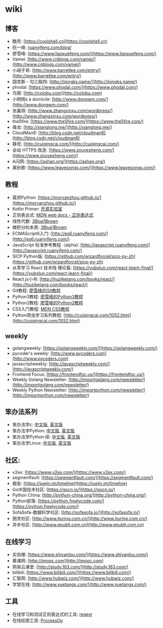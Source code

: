 # wiki

## 博客

- 酷壳: [https://coolshell.cn](https://coolshell.cn)
- 阮一峰: [ruanyifeng.com/blog/](ruanyifeng.com/blog/)
- 廖雪峰: [https://www.liaoxuefeng.com/](https://www.liaoxuefeng.com/)
- Vamei: [http://www.cnblogs.com/vamei/](http://www.cnblogs.com/vamei/)
- 小胡子哥: [http://www.barretlee.com/entry/](http://www.barretlee.com/entry/)
- 囧克斯 - 勾三股四: [http://jiongks.name/](http://jiongks.name/)
- phodal: [https://www.phodal.com/](https://www.phodal.com/)
- 鸟窝: [http://colobu.com](http://colobu.com)
- 小明明s à domicile: [http://www.dongwm.com/](http://www.dongwm.com/)
- 张鑫旭: [http://www.zhangxinxu.com/wordpress/](http://www.zhangxinxu.com/wordpress/)
- the5fire: [https://www.the5fire.com/](https://www.the5fire.com/)
- 降龙: [http://xianglong.me/](http://xianglong.me/)
- CloudMan6: [http://blog.csdn.net/cloudman6](http://blog.csdn.net/cloudman6)
- 静觅: [http://cuiqingcai.com/](http://cuiqingcai.com/)
- 全站 HTTPS 改造: [https://www.zouyesheng.com/](https://www.zouyesheng.com/)
- A闪网: [https://ashan.org/](https://ashan.org/)
- 离别歌: [https://www.leavesongs.com/](https://www.leavesongs.com/)

## 教程

- 莫烦Python: [https://morvanzhou.github.io/](https://morvanzhou.github.io/)
- Kotlin Primer: [开源实验室](https://kymjs.com/code/2017/02/03/01/)
- 正则表达式: [MDN web docs - 正则表达式](https://developer.mozilla.org/zh-CN/docs/Web/JavaScript/Guide/Regular_Expressions)
- 线性代数: [3Blue1Brown](https://space.bilibili.com/88461692/#!/channel/detail?cid=9450)
- 微积分的本质: [3Blue1Brown](https://space.bilibili.com/88461692/#!/channel/detail?cid=13407)
- ECMAScript6入门: [http://es6.ruanyifeng.com/](http://es6.ruanyifeng.com/)
- JavaScript 标准参考教程（alpha): [http://javascript.ruanyifeng.com/](http://javascript.ruanyifeng.com/)
- SICP Python版: [https://github.com/wizardforcel/sicp-py-zh](https://github.com/wizardforcel/sicp-py-zh)
- 从零学习 React 技术栈·理论篇: [https://yubolun.com/react-learn-final/](https://yubolun.com/react-learn-final/)
- React.js小书: [http://huziketang.com/books/react/](http://huziketang.com/books/react/)
- Git教程: [廖雪峰的Git教程](https://www.liaoxuefeng.com/wiki/0013739516305929606dd18361248578c67b8067c8c017b000)
- Python3教程: [廖雪峰的Python3教程](https://www.liaoxuefeng.com/wiki/0014316089557264a6b348958f449949df42a6d3a2e542c000)
- Python2教程: [廖雪峰的Python2教程](https://www.liaoxuefeng.com/wiki/001374738125095c955c1e6d8bb493182103fac9270762a000)
- CSS入门教程: [MDN CSS教程](https://developer.mozilla.org/zh-CN/docs/Web/Guide/CSS/Getting_started)
- Python爬虫学习系列教程: [http://cuiqingcai.com/1052.html](http://cuiqingcai.com/1052.html)

## weekly

- golangweekly: [https://golangweekly.com/](https://golangweekly.com/)
- pycoder's weekly: [http://www.pycoders.com](http://www.pycoders.com)
- javascriptweekly: [http://javascriptweekly.com/](http://javascriptweekly.com/)
- Frontend Focus: [https://frontendfoc.us/](https://frontendfoc.us/)
- Weekly Golang Newsletter: [http://importgolang.com/newsletter/](http://importgolang.com/newsletter/)
- Weekly Python Newsletter: [http://importpython.com/newsletter/](http://importpython.com/newsletter/)

## 笨办法系列

- 笨办法学c: [中文版](https://github.com/wizardforcel/lcthw-zh), [英文版](http://c.learncodethehardway.org/book/)
- 笨办法学Python: [中文版](https://www.kancloud.cn/kancloud/learn-python-hard-way/49864), [英文版](https://learnpythonthehardway.org/)
- 笨办法学Python·续: [中文版](https://github.com/Kivy-CN/lmpythw-zh), [英文版](https://learncodethehardway.org/more-python-book/)
- 笨办法学Linux: [中文版](https://github.com/wizardforcel/llthw-zh), [英文版](https://archive.fo/xDb8o)

## 社区:

- v2ex: [https://www.v2ex.com/](https://www.v2ex.com/)
- segmentfault: [https://segmentfault.com/](https://segmentfault.com/)
- 掘金: [https://juejin.im/timeline](https://juejin.im/timeline)
- Go中国技术社区: [https://gocn.io/](https://gocn.io/)
- Python China: [http://python-china.org/](http://python-china.org/)
- Python部落: [https://python.freelycode.com/](https://python.freelycode.com/)
- SofaSofa-数据科学社区: [http://sofasofa.io/](http://sofasofa.io/)
- 图灵社区: [http://www.ituring.com.cn/](http://www.ituring.com.cn/)
- 异步社区: [http://www.epubit.com.cn](http://www.epubit.com.cn)

## 在线学习

- 实验楼: [https://www.shiyanlou.com/](https://www.shiyanlou.com/)
- 慕课网: [http://imooc.com](http://imooc.com)
- 网易云课堂: [http://study.163.com/](http://study.163.com/)
- bilibili: [https://www.bilibili.com/](https://www.bilibili.com/)
- 汇智网: [http://www.hubwiz.com/](http://www.hubwiz.com/)
- 学堂在线: [http://www.xuetangx.com/](http://www.xuetangx.com/)

## 工具

- 在线学习和测试正则表达式的工具: [regexr](https://regexr.com)
- 在线绘图工具: [ProcessOn](www.processon.com)
